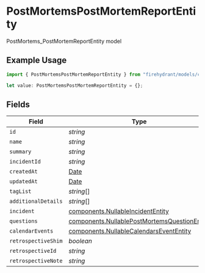 # PostMortemsPostMortemReportEntity

PostMortems_PostMortemReportEntity model

## Example Usage

```typescript
import { PostMortemsPostMortemReportEntity } from "firehydrant/models/components";

let value: PostMortemsPostMortemReportEntity = {};
```

## Fields

| Field                                                                                                        | Type                                                                                                         | Required                                                                                                     | Description                                                                                                  |
| ------------------------------------------------------------------------------------------------------------ | ------------------------------------------------------------------------------------------------------------ | ------------------------------------------------------------------------------------------------------------ | ------------------------------------------------------------------------------------------------------------ |
| `id`                                                                                                         | *string*                                                                                                     | :heavy_minus_sign:                                                                                           | N/A                                                                                                          |
| `name`                                                                                                       | *string*                                                                                                     | :heavy_minus_sign:                                                                                           | N/A                                                                                                          |
| `summary`                                                                                                    | *string*                                                                                                     | :heavy_minus_sign:                                                                                           | N/A                                                                                                          |
| `incidentId`                                                                                                 | *string*                                                                                                     | :heavy_minus_sign:                                                                                           | N/A                                                                                                          |
| `createdAt`                                                                                                  | [Date](https://developer.mozilla.org/en-US/docs/Web/JavaScript/Reference/Global_Objects/Date)                | :heavy_minus_sign:                                                                                           | N/A                                                                                                          |
| `updatedAt`                                                                                                  | [Date](https://developer.mozilla.org/en-US/docs/Web/JavaScript/Reference/Global_Objects/Date)                | :heavy_minus_sign:                                                                                           | N/A                                                                                                          |
| `tagList`                                                                                                    | *string*[]                                                                                                   | :heavy_minus_sign:                                                                                           | N/A                                                                                                          |
| `additionalDetails`                                                                                          | *string*[]                                                                                                   | :heavy_minus_sign:                                                                                           | N/A                                                                                                          |
| `incident`                                                                                                   | [components.NullableIncidentEntity](../../models/components/nullableincidententity.md)                       | :heavy_minus_sign:                                                                                           | N/A                                                                                                          |
| `questions`                                                                                                  | [components.NullablePostMortemsQuestionEntity](../../models/components/nullablepostmortemsquestionentity.md) | :heavy_minus_sign:                                                                                           | N/A                                                                                                          |
| `calendarEvents`                                                                                             | [components.NullableCalendarsEventEntity](../../models/components/nullablecalendarsevententity.md)           | :heavy_minus_sign:                                                                                           | N/A                                                                                                          |
| `retrospectiveShim`                                                                                          | *boolean*                                                                                                    | :heavy_minus_sign:                                                                                           | N/A                                                                                                          |
| `retrospectiveId`                                                                                            | *string*                                                                                                     | :heavy_minus_sign:                                                                                           | N/A                                                                                                          |
| `retrospectiveNote`                                                                                          | *string*                                                                                                     | :heavy_minus_sign:                                                                                           | N/A                                                                                                          |